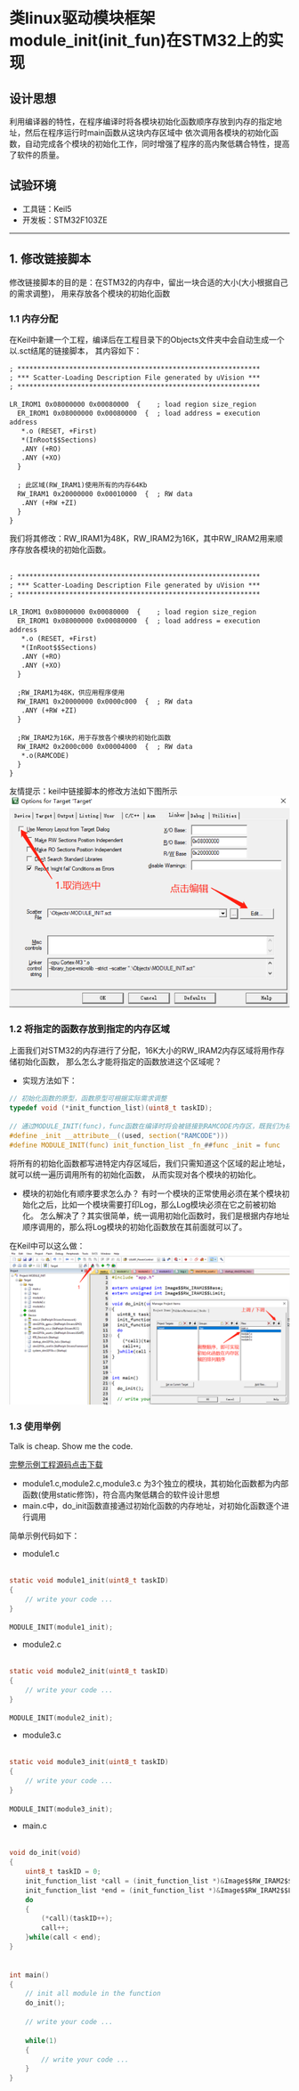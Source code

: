 # 类linux驱动模块框架module_init(init_fun)在STM32上的实现

## 设计思想
利用编译器的特性，在程序编译时将各模块初始化函数顺序存放到内存的指定地址，然后在程序运行时main函数从这块内存区域中
依次调用各模块的初始化函数，自动完成各个模块的初始化工作，同时增强了程序的高内聚低耦合特性，提高了软件的质量。


## 试验环境
* 工具链：Keil5
* 开发板：STM32F103ZE

-----------------------------------------------

## 1. 修改链接脚本

修改链接脚本的目的是：在STM32的内存中，留出一块合适的大小(大小根据自己的需求调整)，
用来存放各个模块的初始化函数

### 1.1 内存分配

在Keil中新建一个工程，编译后在工程目录下的Objects文件夹中会自动生成一个以.sct结尾的链接脚本，
其内容如下：

```
; *************************************************************
; *** Scatter-Loading Description File generated by uVision ***
; *************************************************************

LR_IROM1 0x08000000 0x00080000  {    ; load region size_region
  ER_IROM1 0x08000000 0x00080000  {  ; load address = execution address
   *.o (RESET, +First)
   *(InRoot$$Sections)
   .ANY (+RO)
   .ANY (+XO)
  }
  
  ; 此区域(RW_IRAM1)使用所有的内存64Kb
  RW_IRAM1 0x20000000 0x00010000  {  ; RW data
   .ANY (+RW +ZI)
  }
}

```

我们将其修改：RW_IRAM1为48K，RW_IRAM2为16K，其中RW_IRAM2用来顺序存放各模块的初始化函数。

```

; *************************************************************
; *** Scatter-Loading Description File generated by uVision ***
; *************************************************************

LR_IROM1 0x08000000 0x00080000  {    ; load region size_region
  ER_IROM1 0x08000000 0x00080000  {  ; load address = execution address
   *.o (RESET, +First)
   *(InRoot$$Sections)
   .ANY (+RO)
   .ANY (+XO)
  }
  
  ;RW_IRAM1为48K，供应用程序使用
  RW_IRAM1 0x20000000 0x0000c000  {  ; RW data
   .ANY (+RW +ZI)
  }
  
  ;RW_IRAM2为16K，用于存放各个模块的初始化函数
  RW_IRAM2 0x2000c000 0x00004000  {  ; RW data
   *.o(RAMCODE)
  }
}

```
友情提示：keil中链接脚本的修改方法如下图所示
![](../assets/images/STM32/module_init/modify_sct_file.png)


### 1.2 将指定的函数存放到指定的内存区域

上面我们对STM32的内存进行了分配，16K大小的RW_IRAM2内存区域将用作存储初始化函数，
那么怎么才能将指定的函数放进这个区域呢？

* 实现方法如下：

```C
// 初始化函数的原型，函数原型可根据实际需求调整
typedef void (*init_function_list)(uint8_t taskID);

// 通过MODULE_INIT(func)，func函数在编译时将会被链接到RAMCODE内存区，既我们为初始化函数预先分配的内存区域
#define _init __attribute__((used, section("RAMCODE")))
#define MODULE_INIT(func) init_function_list _fn_##func _init = func

```
将所有的初始化函数都写进特定内存区域后，我们只需知道这个区域的起止地址，就可以统一遍历调用所有的初始化函数，
从而实现对各个模块的初始化。

* 模块的初始化有顺序要求怎么办？
有时一个模块的正常使用必须在某个模块初始化之后，比如一个模块需要打印Log，那么Log模块必须在它之前被初始化。
怎么解决了？其实很简单，统一调用初始化函数时，我们是根据内存地址顺序调用的，那么将Log模块的初始化函数放在其前面就可以了。

在Keil中可以这么做：
![](../assets/images/STM32/module_init/fun_addr_order.png)


### 1.3 使用举例

Talk is cheap. Show me the code. 

[完整示例工程源码点击下载](https://github.com/FanHongchuang/module_init)

* module1.c,module2.c,module3.c 为3个独立的模块，其初始化函数都为内部函数(使用static修饰)，符合高内聚低耦合的软件设计思想
* main.c中，do_init函数直接通过初始化函数的内存地址，对初始化函数逐个进行调用

简单示例代码如下：

* module1.c

```C

static void module1_init(uint8_t taskID)
{
	// write your code ...
}

MODULE_INIT(module1_init);

```

* module2.c

```C

static void module2_init(uint8_t taskID)
{
	// write your code ...
}

MODULE_INIT(module2_init);

```

* module3.c

```C

static void module3_init(uint8_t taskID)
{
	// write your code ...
}

MODULE_INIT(module3_init);

```


* main.c

```C

void do_init(void)
{
	uint8_t taskID = 0;
	init_function_list *call = (init_function_list *)&Image$$RW_IRAM2$$Base;
	init_function_list *end = (init_function_list *)&Image$$RW_IRAM2$$Limit;
    do
	{
		(*call)(taskID++);
		call++;
	}while(call < end);
}


int main()
{
	// init all module in the function 
	do_init();
	
	// write your code ...

	while(1)
	{
		// write your code ...
	}
}

```

